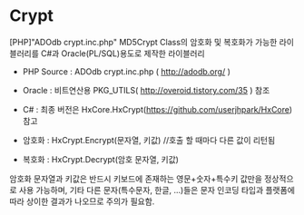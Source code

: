 # Crypt
[PHP]"ADOdb crypt.inc.php" MD5Crypt Class의 암호화 및 복호화가 가능한 라이블러리를 C#과 Oracle(PL/SQL)용도로 제작한 라이블러리


- PHP Source : ADOdb crypt.inc.php ( http://adodb.org/ )
- Oracle : 비트연산용 PKG_UTILS( http://overoid.tistory.com/35 ) 참조
- C# : 최종 버전은 HxCore.HxCrypt(https://github.com/userjhpark/HxCore) 참고


- 암호화 : HxCrypt.Encrypt(문자열, 키값) //호출 할 때마다 다른 값이 리턴됨
- 복호화 : HxCrypt.Decrypt(암호 문자열, 키값)

암호화 문자열과 키값은 반드시 키보드에 존재하는 영문+숫자+특수키 값만을 정상적으로 사용 가능하며, 기타 다른 문자(특수문자, 한글, …)들은 문자 인코딩 타입과 플랫폼에 따라 상이한 결과가 나오므로 주의가 필요함.
